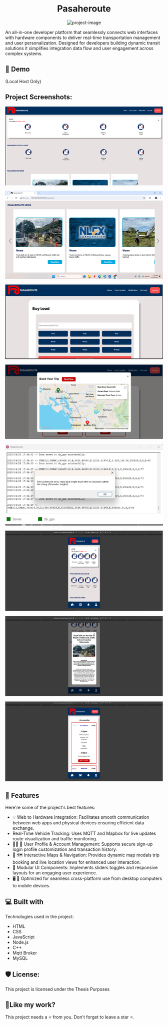 <h1 align="center" id="title">Pasaheroute</h1>

<p align="center"><img src="https://socialify.git.ci/Amasharu/Pasaheroute/image?custom_description=Thesis+for+the+%28Prototype+of+Pasaheroute%29%0APASAHEROUTE%3A+IOT-BASED+PASSENGER+QUEUING%2C+REAL-TIME+TRACKING%2C+AND+AUTOMATED+FARE+PAYMENT+SYSTEM+WITH+QR+AND+RFID+INTEGRATION+FOR+P2P+BUSES&amp;custom_language=GitHub+Actions&amp;description=1&amp;font=Raleway&amp;language=1&amp;name=1&amp;owner=1&amp;pattern=Circuit+Board&amp;stargazers=1&amp;theme=Auto" alt="project-image" height="500"></p>



<p id="description">An all-in-one developer platform that seamlessly connects web interfaces with hardware components to deliver real-time transportation management and user personalization. Designed for developers building dynamic transit solutions it simplifies integration data flow and user engagement across complex systems.</p>

<h2>🚀 Demo</h2>

(Local Host Only)

<h2>Project Screenshots:</h2>

![imagealt](https://github.com/Amasharu/Pasaheroute/blob/78576e4bb57c3dd1930361fed6ea7d662704eebb/Screenshots/Screenshot%202025-06-30%20123620.png)

![imagealt](https://github.com/Amasharu/Pasaheroute/blob/cf66629f2fe75df8c36ce5a003ca0f7302ca4729/Screenshots/fd82ba77-2731-41ba-8bbe-1973aaa34bac.jpg)

![imagealt](https://github.com/Amasharu/Pasaheroute/blob/cf66629f2fe75df8c36ce5a003ca0f7302ca4729/Screenshots/839d5f93-8cc1-4a8f-bcbe-d3d05fdf330c.jpg)

![imagealt](https://github.com/Amasharu/Pasaheroute/blob/cf66629f2fe75df8c36ce5a003ca0f7302ca4729/Screenshots/1917a751-fe9b-4115-a2f6-cbec7fc4d0d8.jpg)

![imagealt](https://github.com/Amasharu/Pasaheroute/blob/cf66629f2fe75df8c36ce5a003ca0f7302ca4729/Screenshots/920fbba6-2232-4049-8378-31d44cf9bbca.jpg)

![imagealt](https://github.com/Amasharu/Pasaheroute/blob/cf66629f2fe75df8c36ce5a003ca0f7302ca4729/Screenshots/Screenshot%202025-06-30%20124032.png)

![imagealt](https://github.com/Amasharu/Pasaheroute/blob/cf66629f2fe75df8c36ce5a003ca0f7302ca4729/Screenshots/Screenshot%202025-06-30%20124133.png)

![imagealt](https://github.com/Amasharu/Pasaheroute/blob/cf66629f2fe75df8c36ce5a003ca0f7302ca4729/Screenshots/Screenshot%202025-06-30%20124043.png)
    
<h2>🧐 Features</h2>

Here're some of the project's best features:

*   💡 Web to Hardware Integration: Facilitates smooth communication between web apps and physical devices ensuring efficient data exchange.
*   Real-Time Vehicle Tracking: Uses MQTT and Mapbox for live updates route visualization and traffic monitoring.
*   🧑‍💼 🔐 User Profile & Account Management: Supports secure sign-up login profile customization and transaction history.
*   🎯 🗺️ Interactive Maps & Navigation: Provides dynamic map modals trip booking and live location views for enhanced user interaction.
*   🧩 Modular UI Components: Implements sliders toggles and responsive layouts for an engaging user experience.
*   🖥️ 📱 Optimized for seamless cross-platform use from desktop computers to mobile devices.

  
  
<h2>💻 Built with</h2>

Technologies used in the project:

*   HTML
*   CSS
*   JavaScript
*   Node.js
*   C++
*   Mqtt Broker
*   MySQL

<h2>🛡️ License:</h2>

This project is licensed under the Thesis Purposes

<h2>💖Like my work?</h2>

This project needs a ⭐️ from you. Don't forget to leave a star ⭐️.

